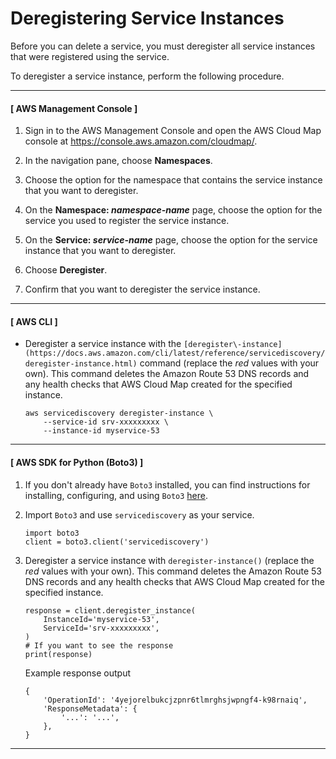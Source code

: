 # Deregistering Service Instances<a name="deregistering-instances"></a>

Before you can delete a service, you must deregister all service instances that were registered using the service\.

To deregister a service instance, perform the following procedure\.

------
#### [ AWS Management Console ]

1. Sign in to the AWS Management Console and open the AWS Cloud Map console at [https://console\.aws\.amazon\.com/cloudmap/](https://console.aws.amazon.com/cloudmap/)\.

1. In the navigation pane, choose **Namespaces**\.

1. Choose the option for the namespace that contains the service instance that you want to deregister\.

1. On the **Namespace: *namespace\-name*** page, choose the option for the service you used to register the service instance\.

1. On the **Service: *service\-name*** page, choose the option for the service instance that you want to deregister\.

1. Choose **Deregister**\.

1. Confirm that you want to deregister the service instance\.

------
#### [ AWS CLI ]
+ Deregister a service instance with the `[deregister\-instance](https://docs.aws.amazon.com/cli/latest/reference/servicediscovery/deregister-instance.html)` command \(replace the *red* values with your own\)\. This command deletes the Amazon Route 53 DNS records and any health checks that AWS Cloud Map created for the specified instance\.

  ```
  aws servicediscovery deregister-instance \
      --service-id srv-xxxxxxxxx \
      --instance-id myservice-53
  ```

------
#### [ AWS SDK for Python \(Boto3\) ]

1. If you don't already have `Boto3` installed, you can find instructions for installing, configuring, and using `Boto3` [here](https://boto3.amazonaws.com/v1/documentation/api/latest/guide/quickstart.html#installation)\.

1. Import `Boto3` and use `servicediscovery` as your service\.

   ```
   import boto3
   client = boto3.client('servicediscovery')
   ```

1. Deregister a service instance with `deregister-instance()` \(replace the *red* values with your own\)\. This command deletes the Amazon Route 53 DNS records and any health checks that AWS Cloud Map created for the specified instance\.

   ```
   response = client.deregister_instance(
       InstanceId='myservice-53',
       ServiceId='srv-xxxxxxxxx',
   )
   # If you want to see the response
   print(response)
   ```

   Example response output

   ```
   {
       'OperationId': '4yejorelbukcjzpnr6tlmrghsjwpngf4-k98rnaiq',
       'ResponseMetadata': {
           '...': '...',
       },
   }
   ```

------